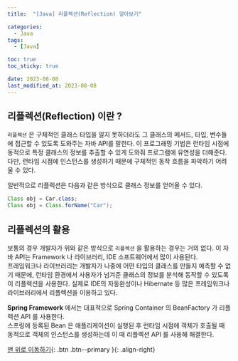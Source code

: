 ```yaml
---
title:  "[Java] 리플렉션(Reflection) 알아보기" 

categories:
  - Java
tags:
  - [Java]

toc: true
toc_sticky: true

date: 2023-08-08
last_modified_at: 2023-08-08
---
```


## 리플렉션(Reflection) 이란 ?
`리플렉션` 은 구체적인 클래스 타입을 알지 못하더라도 그 클래스의 메서드, 타입, 변수들에 접근할 수 있도록 도와주는 자바 API를 말한다. 이 프로그래밍 기법은 런타임 시점에 동적으로 특정 클래스의 정보를 추출할 수 있게 도와줘 프로그램에 유연성을 
더해준다. 다만, 런타임 시점에 인스턴스를 생성하기 때문에 구체적인 동작 흐름을 파악하기 어려울 수 있다.

  
일반적으로 리플렉션은 다음과 같은 방식으로 클래스 정보를 얻어올 수 있다.
```java
Class obj = Car.class;
Class obj = Class.forName("Car");
```
  

## 리플렉션의 활용
 보통의 경우 개발자가 위와 같은 방식으로 `리플렉션` 을 활용하는 경우는 거의 없다. 이 자바 API는 Framework 나 라이브러리, IDE 소프트웨어에서 많이 사용된다.  
프레임워크나 라이브러리는 개발자가 나중에 어떤 타입의 클래스를 만들지 예측할 수 없기 때문에, 런타임 환경에서 사용자가 넘겨준 클래스의 정보를 분석해 동작할 수 있도록 이 리플렉션을 사용한다. 실제로 IDE의 자동완성이나 Hibernate 등 많은 
프레임워크나 라이브러리에서 리플렉션을 이용하고 있다.  
  
**Spring Framework** 에서는 대표적으로 Spring Container 의 BeanFactory 가 리플렉션 API 를 사용한다.  
스프링에 등록된 Bean 은 애플리케이션이 실행된 후 런타임 시점에 객체가 호출될 때 동적으로 객체의 인스턴스를 생성하는데 이 때 리플렉션 API 를 사용해 해결한다.


[맨 위로 이동하기](#){: .btn .btn--primary }{: .align-right}
